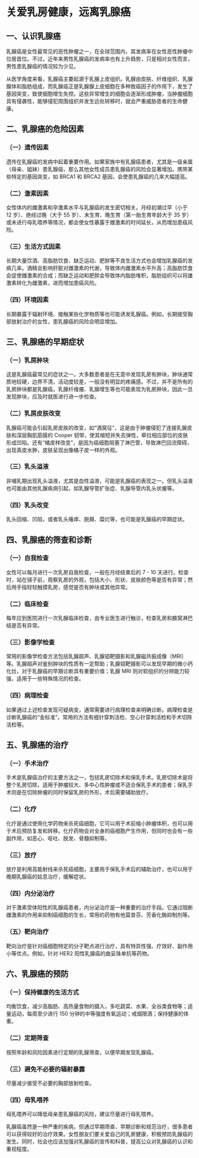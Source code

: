 # 关爱乳房健康，远离乳腺癌

## 一、认识乳腺癌
乳腺癌是女性最常见的恶性肿瘤之一，在全球范围内，其发病率在女性恶性肿瘤中位居首位。不过，近年来男性乳腺癌的发病率也有上升趋势，只是相对女性而言，男性患乳腺癌的情况较为少见。

从医学角度来看，乳腺癌主要起源于乳腺上皮组织。乳腺由皮肤、纤维组织、乳腺腺体和脂肪组成，而乳腺癌正是乳腺腺上皮细胞在多种致癌因子的作用下，发生了基因突变，致使细胞增生失控。这些异常增生的细胞会逐渐形成肿瘤，当肿瘤细胞具有侵袭性，能够侵犯周围组织并发生远处转移时，就会严重威胁患者的生命健康。

## 二、乳腺癌的危险因素
### （一）遗传因素
遗传在乳腺癌的发病中起着重要作用。如果家族中有乳腺癌患者，尤其是一级亲属（母亲、姐妹）患乳腺癌，那么其他女性成员患乳腺癌的风险会显著增加。携带某些特定的基因突变，如 BRCA1 和 BRCA2 基因，会使患乳腺癌的几率大幅提高。

### （二）激素因素
女性体内的雌激素和孕激素水平与乳腺癌的发生密切相关。月经初潮过早（小于 12 岁）、绝经过晚（大于 55 岁）、未生育、晚生育（第一胎生育年龄大于 35 岁）或未进行母乳喂养等情况，都会使女性暴露于雌激素的时间延长，从而增加患癌风险。

### （三）生活方式因素
长期大量饮酒、高脂肪饮食、缺乏运动、肥胖等不良生活方式也会增加乳腺癌的发病几率。酒精会影响肝脏对雌激素的代谢，导致体内雌激素水平升高；高脂肪饮食会促使雌激素的合成；而缺乏运动和肥胖会导致体内脂肪堆积，脂肪组织可以将雄激素转化为雌激素，进而增加患癌风险。

### （四）环境因素
长期暴露于辐射环境、接触某些化学物质等也可能诱发乳腺癌。例如，长期接受胸部放射治疗的女性，患乳腺癌的风险会明显增加。

## 三、乳腺癌的早期症状
### （一）乳房肿块
这是乳腺癌最常见的症状之一。大多数患者是在无意中发现乳房有肿块，肿块通常质地较硬，边界不清，活动度较差，一般没有明显的疼痛感。不过，并不是所有的乳房肿块都是乳腺癌，乳腺纤维瘤、乳腺增生等也可能表现为乳房肿块，因此一旦发现肿块，应及时就医进行进一步检查。

### （二）乳房皮肤改变
乳腺癌可能会引起乳房皮肤的改变，如“酒窝征”，这是由于肿瘤侵犯了连接乳腺皮肤和深层胸肌筋膜的 Cooper 韧带，使其缩短并失去弹性，牵拉相应部位的皮肤形成凹陷。还有“橘皮样改变”，是因为癌细胞阻塞了淋巴管，导致淋巴回流障碍，出现真皮水肿，皮肤呈现出像橘子皮一样的外观。

### （三）乳头溢液
非哺乳期出现乳头溢液，尤其是血性溢液，可能是乳腺癌的表现之一。但乳头溢液也可能由其他乳腺疾病引起，如乳腺导管扩张症、乳腺导管内乳头状瘤等。

### （四）乳头改变
乳头回缩、凹陷，或者乳头瘙痒、脱屑、糜烂等，也可能是乳腺癌的早期症状。

## 四、乳腺癌的筛查和诊断
### （一）自我检查
女性可以每月进行一次乳房自我检查，一般在月经结束后的 7 - 10 天进行。检查时，站在镜子前，观察乳房的外观，包括大小、形状、皮肤颜色等是否有异常；然后用手指轻轻触摸乳房，感觉是否有肿块或其他异常。

### （二）临床检查
每年应到医院进行一次乳腺临床检查，由专业医生进行触诊，检查乳房和腋窝淋巴结是否有异常。

### （三）影像学检查
常用的影像学检查方法包括乳腺超声、乳腺钼靶摄影和乳腺磁共振成像（MRI）等。乳腺超声对鉴别肿块的性质有一定帮助；乳腺钼靶摄影可以发现早期的微小钙化灶，对于乳腺癌的早期诊断具有重要价值；乳腺 MRI 则对软组织的分辨能力较强，适用于一些特殊情况的检查。

### （四）病理检查
如果通过上述检查发现可疑病变，通常需要进行病理检查来明确诊断。病理检查是诊断乳腺癌的“金标准”，常用的方法有细针穿刺活检、空心针穿刺活检和手术切除活检等。

## 五、乳腺癌的治疗
### （一）手术治疗
手术是乳腺癌治疗的主要方法之一，包括乳房切除术和保乳手术。乳房切除术是将整个乳房切除，适用于肿瘤较大、多中心性肿瘤或不适合保乳手术的患者；保乳手术则是在切除肿瘤的同时保留乳房的外形，术后需要辅助放疗。

### （二）化疗
化疗是通过使用化学药物来杀死癌细胞，它可以用于术前缩小肿瘤体积，也可以用于术后预防复发和转移。化疗药物会对全身的癌细胞产生作用，但同时也会有一些副作用，如恶心、呕吐、脱发、骨髓抑制等。

### （三）放疗
放疗是利用高能射线来杀死癌细胞，主要用于保乳手术后的辅助治疗，也可以用于晚期乳腺癌的姑息治疗，缓解症状。

### （四）内分泌治疗
对于激素受体阳性的乳腺癌患者，内分泌治疗是一种重要的治疗手段。它通过阻断雌激素的作用来抑制癌细胞的生长，常用的药物有他莫昔芬、芳香化酶抑制剂等。

### （五）靶向治疗
靶向治疗是针对癌细胞特定的分子靶点进行治疗，具有特异性强、疗效好、副作用小等优点。例如，针对 HER2 阳性乳腺癌的曲妥珠单抗等药物。

## 六、乳腺癌的预防
### （一）保持健康的生活方式
均衡饮食，减少高脂肪、高热量食物的摄入，多吃蔬菜、水果、全谷类食物等；适量运动，每周至少进行 150 分钟的中等强度有氧运动；戒烟限酒；保持健康的体重。

### （二）定期筛查
按照年龄和风险因素进行定期的乳腺筛查，以便早期发现乳腺癌。

### （三）避免不必要的辐射暴露
尽量减少接受不必要的胸部放射检查。

### （四）母乳喂养
母乳喂养可以降低母亲患乳腺癌的风险，建议尽量进行母乳喂养。

乳腺癌虽然是一种严重的疾病，但通过早期筛查、早期诊断和规范治疗，很多患者可以获得较好的治疗效果。女性朋友们要关爱自己的乳房健康，积极预防乳腺癌的发生。同时，社会也应该加强对乳腺癌的宣传和科普，提高公众对乳腺癌的认识和重视程度。 
